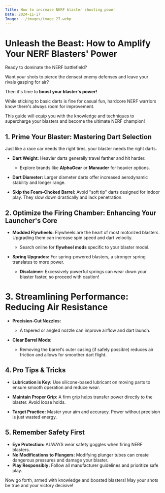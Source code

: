 ```yaml
---
Title: How to increase NERF blaster shooting power
Date: 2024-11-17
Image: ../images/image_27.webp
---
```


# Unleash the Beast: How to Amplify Your NERF Blasters' Power

Ready to dominate the NERF battlefield? 

Want your shots to pierce the densest enemy defenses and leave your rivals gasping for air?  

Then it's time to **boost your blaster's power!** 

While sticking to basic darts is fine for casual fun, hardcore NERF warriors know there's always room for improvement. 

This guide will equip you with the knowledge and techniques to supercharge your blasters and become the ultimate NERF champion!

## 1. Prime Your Blaster: Mastering Dart Selection 

Just like a race car needs the right tires, your blaster needs the right darts.

* **Dart Weight:** Heavier darts generally travel farther and hit harder. 
    * Explore brands like **AlphaGear** or **Marauder** for heavier options. 

* **Dart Diameter:**  Larger diameter darts offer increased aerodynamic stability and longer range. 
* **Skip the Foam-Choked Barrel:** Avoid "soft tip" darts designed for indoor play. They slow down drastically and lack penetration.

## 2. Optimize the Firing Chamber: Enhancing Your Launcher's Core

* **Modded Flywheels:** Flywheels are the heart of most motorized blasters. Upgrading them can increase spin speed and dart velocity. 
    * Search online for **flywheel mods** specific to your blaster model.

* **Spring Upgrades:**  For spring-powered blasters, a stronger spring translates to more power.
    * **Disclaimer:**  Excessively powerful springs can wear down your blaster faster, so proceed with caution!

# 3. Streamlining Performance: Reducing Air Resistance

* **Precision-Cut Nozzles:** 
    * A tapered or angled nozzle can improve airflow and dart launch.

* **Clear Barrel Mods:** 
    * Removing the barrel's outer casing (if safely possible) reduces air friction and allows for smoother dart flight.

## 4.  Pro Tips & Tricks

* **Lubrication is Key:** Use silicone-based lubricant on moving parts to ensure smooth operation and reduce wear.

* **Maintain Proper Grip:** A firm grip helps transfer power directly to the blaster. Avoid loose holds.

* **Target Practice:** Master your aim and accuracy. Power without precision is just wasted energy.

## 5. Remember Safety First

* **Eye Protection:**  ALWAYS wear safety goggles when firing NERF blasters.
* **No Modifications to Plungers:**  Modifying plunger tubes can create dangerous pressures and damage your blaster.
* **Play Responsibly:**  Follow all manufacturer guidelines and prioritize safe play.


Now go forth, armed with knowledge and boosted blasters! May your shots be true and your victory decisive!
 
